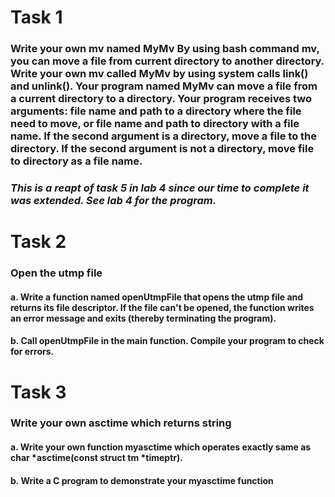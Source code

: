 # Task 1
###  Write your own mv named MyMv By using bash command mv, you can move a file from current directory to another directory. Write your own mv called MyMv by using system calls link() and unlink(). Your program named MyMv can move a file from a current directory to a directory. Your program receives two arguments: file name and path to a directory where the file need to move, or file name and path to directory with a file name. If the second argument is a directory, move a file to the directory. If the second argument is not a directory, move file to directory as a file name.
### <em>This is a reapt of task 5 in lab 4 since our time to complete it was extended. See lab 4 for the program.</em>
# Task 2
### Open the utmp file
#### a. Write a function named openUtmpFile that opens the utmp file and returns its file descriptor. If the file can't be opened, the function writes an error message and exits (thereby terminating the program). 
#### b. Call openUtmpFile in the main function. Compile your program to check for errors.
# Task 3
### Write your own asctime which returns string
#### a. Write your own function myasctime which operates exactly same as char *asctime(const struct tm *timeptr).
#### b. Write a C program to demonstrate your myasctime function
